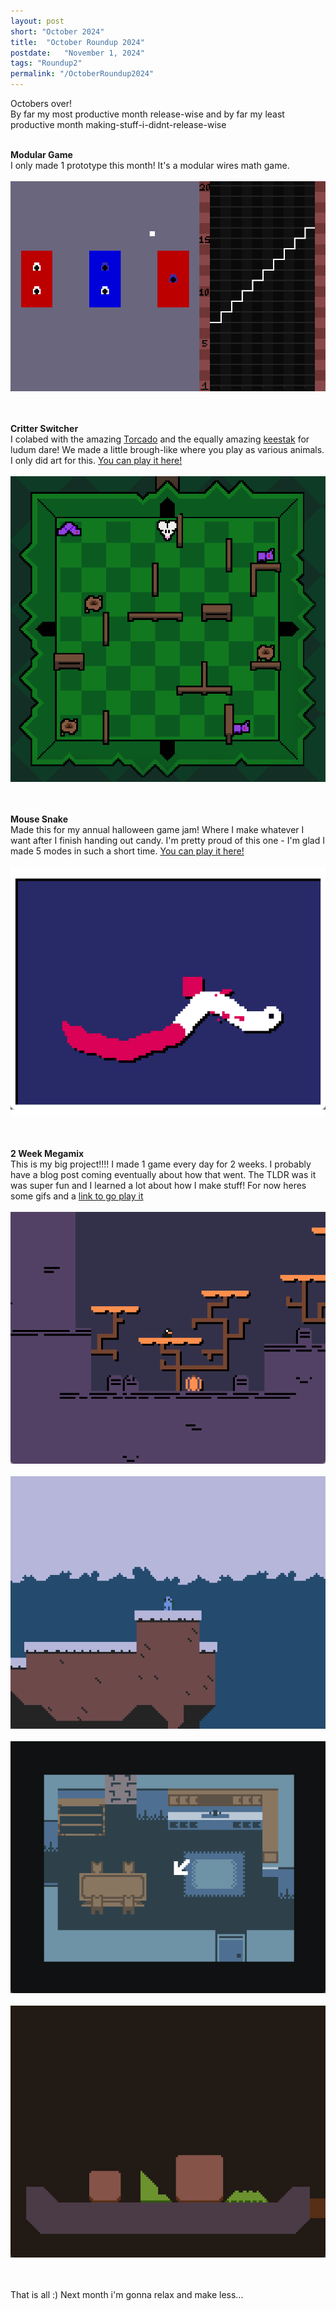 ```yaml
---
layout: post
short: "October 2024"
title:  "October Roundup 2024"
postdate:   "November 1, 2024"
tags: "Roundup2"
permalink: "/OctoberRoundup2024"
---
```

Octobers over!<br> By far my most productive month release-wise and by far my least productive month making-stuff-i-didnt-release-wise <br><br>


**Modular Game**<br>
I only made 1 prototype this month! It's a modular wires math game.
<br><br><img class="blogImg" src="/assets/blog/Oct2024/mods.gif" /><br><br>
<br>

**Critter Switcher**<br>
I colabed with the amazing [Torcado](https://x.com/torcado) and the equally amazing [keestak](https://x.com/Keestak) for ludum dare!
We made a little brough-like where you play as various animals. I only did art for this. 
[You can play it here!](https://torcado.itch.io/critter-switcher)
<br><br><img class="blogImg" src="/assets/blog/Oct2024/critter.gif" /><br><br>
<br>

**Mouse Snake**<br>
Made this for my annual halloween game jam! Where I make whatever I want after I finish handing out candy.
I'm pretty proud of this one - I'm glad I made 5 modes in such a short time. 
[You can play it here!](https://sirmilkman.itch.io/mouse-snake)
<br><br><img class="blogImg" src="/assets/blog/Oct2024/mouseSnake.gif" /><br><br>
<br>


**2 Week Megamix**<br>
This is my big project!!!! I made 1 game every day for 2 weeks.
I probably have a blog post coming eventually about how that went.
The TLDR was it was super fun and I learned a lot about how I make stuff!
For now heres some gifs and a [link to go play it](https://sirmilkman.itch.io/two-week-megamix)
<br><br><img class="blogImg" src="/assets/blog/Oct2024/mm1.gif" />
<br><br><img class="blogImg" src="/assets/blog/Oct2024/mm2.gif" />
<br><br><img class="blogImg" src="/assets/blog/Oct2024/mm4.gif" />
<br><br><img class="blogImg" src="/assets/blog/Oct2024/mm3.gif" /><br><br>
<br>

That is all :) Next month i'm gonna relax and make less...
